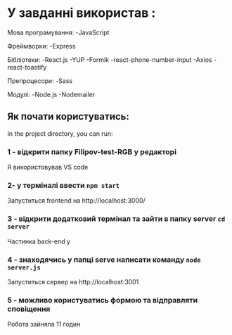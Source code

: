 # У завданні використав :

Мова програмування:
-JavaScript

Фреймворки:
-Express

Бібліотеки:
-React.js
-YUP
-Formik
-react-phone-number-input
-Axios
-react-toastify

Препроцесори:
-Sass

Модулі:
-Node.js
-Nodemailer

## Як почати користуватись:

In the project directory, you can run:

### 1 - відкрити папку Filipov-test-RGB у редакторі

Я використовував VS code

### 2- у терміналі ввести `npm start`

Запуститься frontend на http://localhost:3000/

### 3 - відкрити додатковий термінал та зайти в папку server `cd server`

Частинка back-end у

### 4 - знаходячись у папці serve написати команду `node server.js`

Запуститься сервер на http://localhost:3001

### 5 - можливо користуватись формою та відправляти сповіщення

Робота зайняла 11 годин

